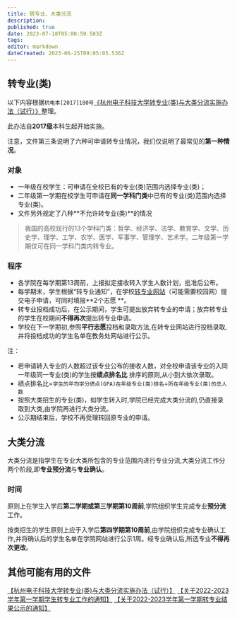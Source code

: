 ```yaml
---
title: 转专业、大类分流
description: 
published: true
date: 2023-07-18T05:00:59.583Z
tags: 
editor: markdown
dateCreated: 2023-06-25T09:05:05.536Z
---
```


## 转专业(类)

以下内容根据`杭电本[2017]180号`[《杭州电子科技大学转专业(类)与大类分流实施办法（试行）》](https://i.hdu.edu.cn/tp_up/view?m=up#act=up/pim/showpim&id=11741)整理。

此办法自**2017级**本科生起开始实施。

注意，文件第三条说明了六种可申请转专业情况，我们仅说明了最常见的**第一种情况**。

### 对象

- 一年级在校学生：可申请在全校已有的专业(类)范围内选择专业(类)；
- 二年级第一学期在校学生可申请在**同一学科门类**中已有的专业(类)范围内选择专业(类)。
- 文件另外规定了八种**不允许转专业(类)**的情况

> 我国的高校现行的13个学科门类：哲学、经济学、法学、教育学、文学、历史学、理学、工学、农学、医学、军事学、管理学、艺术学。二年级第一学期仅可在同一学科门类内转专业。

### 程序

- 各学院在每学期第13周前，上报拟定接收转入学生人数计划，批准后公布。
- 每学期末，学生根据“转专业通知”，在学校[转专业网站](http://zzy.hdu.edu.cn)（可能需要校园网）提交电子申请，可同时填报**2个志愿
  **。
- 转专业投档成功后，在公示期间，学生可提出放弃转专业的申请；放弃转专业的学生在校期间**不得再次**提出转专业申请。
- 学校在下一学期初,参照**平行志愿**投档和录取方法,在转专业网站进行投档录取,并将投档成功的学生名单在教务处网站进行公示。

注：

- 若申请转入专业的人数超过该专业公布的接收人数，对全校申请该专业的入同一年级同一专业(类)的学生按**绩点排名比**
  排序的原则,从小到大依次录取。
- 绩点排名比=`学生的平均学分绩点(GPA)在年级专业(类)排名`÷`所在年级专业(类)的总人数`
- 按照大类招生的专业(类)，如学生转入时,学院已经完成大类分流的,仍直接录取到大类,由学院再进行大类分流。
- 公示期结束后，学校不再受理转回原专业的申请。

## 大类分流

大类分流是指学生在专业大类所包含的专业范围内进行专业分流,大类分流工作分两个阶段,即**专业预分流**与**专业确认**。

### 时间

原则上在学生入学后**第二学期或第三学期第10周前**,学院组织学生完成专业**预分流**工作。

按类招生的学生原则上应于入学后**第四学期第10周前**,由学院组织完成专业确认工作,并将确认后的学生名单在学院网站进行公示1周。经专业确认后,所选专业**不得再次更改**。

## 其他可能有用的文件
[【杭州电子科技大学转专业(类)与大类分流实施办法（试行）】](https://i.hdu.edu.cn/tp_up/view?m=up#act=up/pim/showpim&id=11741)
[【关于2022-2023学年第一学期学生转专业工作的通知】](https://jwc.hdu.edu.cn/2022/1209/c4524a192649/page.htm)
[【关于2022-2023学年第一学期转专业结果公示的通知】](https://jwc.hdu.edu.cn/2023/0302/c4524a242309/page.htm)

